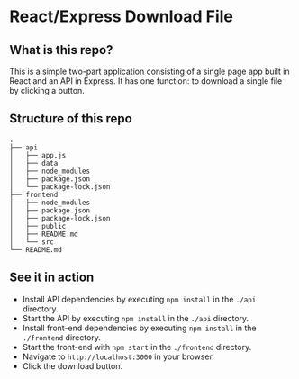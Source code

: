 # React/Express Download File

## What is this repo?

This is a simple two-part application consisting of a single page app built in React and an API in Express. It has one function: to download a single file by clicking a button.

## Structure of this repo

```
.
├── api
│   ├── app.js
│   ├── data
│   ├── node_modules
│   ├── package.json
│   └── package-lock.json
├── frontend
│   ├── node_modules
│   ├── package.json
│   ├── package-lock.json
│   ├── public
│   ├── README.md
│   └── src
└── README.md
```

## See it in action

- Install API dependencies by executing `npm install` in the `./api` directory.
- Start the API by executing `npm install` in the `./api` directory.
- Install front-end dependencies by executing `npm install` in the `./frontend` directory.
- Start the front-end with `npm start` in the `./frontend` directory.
- Navigate to `http://localhost:3000` in your browser.
- Click the download button.

